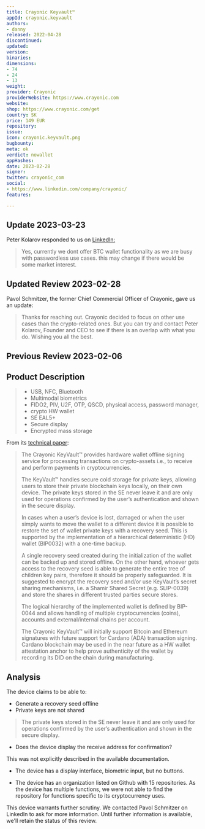 ```yaml
---
title: Crayonic Keyvault™
appId: crayonic.keyvault
authors:
- danny
released: 2022-04-28
discontinued: 
updated: 
version: 
binaries: 
dimensions:
- 74
- 24
- 13
weight: 
provider: Crayonic
providerWebsite: https://www.crayonic.com
website: 
shop: https://www.crayonic.com/get
country: SK
price: 149 EUR
repository: 
issue: 
icon: crayonic.keyvault.png
bugbounty: 
meta: ok
verdict: nowallet
appHashes: 
date: 2023-02-28
signer: 
twitter: crayonic_com
social:
- https://www.linkedin.com/company/crayonic/
features: 

---
```


## Update 2023-03-23 

Peter Kolarov responded to us on [LinkedIn:](https://gitlab.com/walletscrutiny/walletScrutinyCom/-/merge_requests/388#note_1325007402) 

> Yes, currently we dont offer BTC wallet functionality as we are busy with passwordless use cases. this may change if there would be some market interest.

## Updated Review 2023-02-28

Pavol Schmitzer, the former Chief Commercial Officer of Crayonic, gave us an update: 

> Thanks for reaching out. Crayonic decided to focus on other use cases than the crypto-related ones. But you can try and contact Peter Kolarov, Founder and CEO to see if there is an overlap with what you do. Wishing you all the best.

## Previous Review 2023-02-06

## Product Description 

> - USB, NFC, Bluetooth 
> - Multimodal biometrics 
> - FIDO2, PIV, U2F, OTP, QSCD, physical access, password manager, 
> - crypto HW wallet 
> - SE EAL5+ 
> - Secure display
> - Encrypted mass storage

From its [technical paper](https://crayonic.io/docs/ckv-wp.pdf):

> The Crayonic KeyVault™ provides hardware wallet offline signing service for processing transactions on crypto-assets i.e., to receive and perform payments in cryptocurrencies.
>
> The KeyVault™ handles secure cold storage for private keys, allowing users to store their private blockchain keys locally, on their own device. The private keys stored in the SE never leave it and are only used for operations confirmed by the user’s authentication and shown in the secure display.
>
> In cases when a user’s device is lost, damaged or when the user simply wants to move the wallet to a different device it is possible to restore the set of wallet private keys with a recovery
seed. This is supported by the implementation of a hierarchical deterministic (HD) wallet (BIP0032) with a one-time backup.
> 
> A single recovery seed created during the initialization of the wallet can be backed up and stored offline. On the other hand, whoever gets access to the recovery seed is able to generate
the entire tree of children key pairs, therefore it should be properly safeguarded. It is suggested to encrypt the recovery seed and/or use KeyVault’s secret sharing mechanisms, i.e. a Shamir Shared Secret (e.g. SLIP-0039) and store the shares in different trusted parties secure stores.
>
> The logical hierarchy of the implemented wallet is defined by BIP-0044 and allows handling of multiple cryptocurrencies (coins), accounts and external/internal chains per account.
> 
> The Crayonic KeyVault™ will initially support Bitcoin and Ethereum signatures with future support for Cardano (ADA) transaction signing. Cardano blockchain may be used in the near
future as a HW wallet attestation anchor to help prove authenticity of the wallet by recording its DID on the chain during manufacturing.

## Analysis 

The device claims to be able to: 

- Generate a recovery seed offline
- Private keys are not shared 

> The private keys stored in the SE never leave it and are only used for operations confirmed by the user’s authentication and shown in the secure display.

- Does the device display the receive address for confirmation? 

This was not explicitly described in the available documentation. 

- The device has a display interface, biometric input, but no buttons. 

- The device has an organization listed on Github with 15 repositories. As the device has multiple functions, we were not able to find the repository for functions specific to its cryptocurrency uses. 

This device warrants further scrutiny. We contacted Pavol Schmitzer on LinkedIn to ask for more information. Until further information is available, we'll retain the status of this review.
